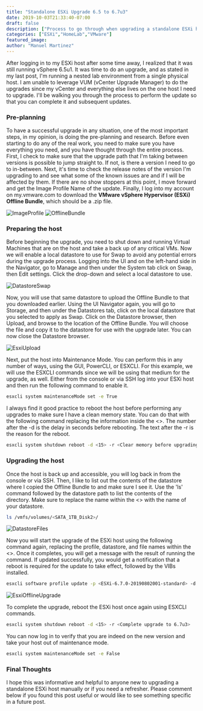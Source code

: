 ```yaml
---
title: "Standalone ESXi Upgrade 6.5 to 6.7u3"
date: 2019-10-03T21:33:40-07:00
draft: false
description: ["Process to go through when upgrading a standalone ESXi host using the offline bundle"]
categories: ["ESXi","HomeLab","VMware"]
featured_image:
author: "Manuel Martinez"
---
```


After logging in to my ESXi host after some time away, I realized that it was still running vSphere 6.5u1. It was time to do an upgrade, and as stated in my last post, I'm running a nested lab environment from a single physical host. I am unable to leverage VUM (vCenter Upgrade Manager) to do the upgrades since my vCenter and everything else lives on the one host I need to upgrade. I'll be walking you through the process to perform the update so that you can complete it and subsequent updates.

### Pre-planning
To have a successful upgrade in any situation, one of the most important steps, in my opinion, is doing the pre-planning and research. Before even starting to do any of the real work, you need to make sure you have everything you need, and you have thought through the entire process. First, I check to make sure that the upgrade path that I'm taking between versions is possible to jump straight to. If not, is there a version I need to go to in-between. Next, it's time to check the release notes of the version I'm upgrading to and see what some of the known issues are and if I will be affected by them. If there are no show stoppers at this point, I move forward and get the Image Profile Name of the update. Finally, I log into my account on my.vmware.com to download the **VMware vSphere Hypervisor (ESXi) Offline Bundle**, which should be a .zip file.

![ImageProfile](/img/ImageProfileName1.png)
![OfflineBundle](/img/OfflineBundle1.png)

### Preparing the host
Before beginning the upgrade, you need to shut down and running Virtual Machines that are on the host and take a back up of any critical VMs. Now we will enable a local datastore to use for Swap to avoid any potential errors during the upgrade process. Logging into the UI and on the left-hand side in the Navigator, go to Manage and then under the System tab click on Swap, then Edit settings. Click the drop-down and select a local datastore to use.

![DatastoreSwap](/img/DsSwapConfig1.png)

Now, you will use that same datastore to upload the Offline Bundle to that you downloaded earlier. Using the UI Navigator again, you will go to Storage, and then under the Datastores tab, click on the local datastore that you selected to apply as Swap. Click on the Datastore browser, then Upload, and browse to the location of the Offline Bundle.  You will choose the file and copy it to the datastore for use with the upgrade later. You can now close the Datastore browser.

![EsxiUpload](/img/EsxiFileUpload1.png)

Next, put the host into Maintenance Mode. You can perform this in any number of ways, using the GUI, PowerCLI, or ESXCLI. For this example, we will use the ESXCLI commands since we will be using that medium for the upgrade, as well. Either from the console or via SSH log into your ESXi host and then run the following command to enable it.
```bash
esxcli system maintenanceMode set -e True
```
I always find it good practice to reboot the host before performing any upgrades to make sure I have a clean memory state. You can do that with the following command replacing the information inside the <>. The number after the -d is the delay in seconds before rebooting. The text after the -r is the reason for the reboot.
```bash
esxcli system shutdown reboot -d <15> -r <Clear memory before upgrading to 6.7u3>
```
### Upgrading the host
Once the host is back up and accessible, you will log back in from the console or via SSH. Then, I like to list out the contents of the datastore where I copied the Offline Bundle to and make sure I see it. Use the 'ls' command followed by the datastore path to list the contents of the directory. Make sure to replace the name within the <> with the name of your datastore.
```bash
ls /vmfs/volumes/<SATA_1TB_Disk2>/
```

![DatastoreFiles](/img/DsFileList1.png)

Now you will start the upgrade of the ESXi host using the following command again, replacing the profile, datastore, and file names within the <>. Once it completes, you will get a message with the result of running the command. If updated successfully, you would get a notification that a reboot is required for the update to take effect, followed by the VIBs installed.
```bash
esxcli software profile update -p <ESXi-6.7.0-20190802001-standard> -d /vmfs/volumes/<SATA_1TB_Disk2>/<update-from-esxi6.7-6.7_update03.zip>
```

![EsxiOfflineUpgrade](/img/EsxiOfflineUpgrade1.png)

To complete the upgrade, reboot the ESXi host once again using ESXCLI commands.
```bash
esxcli system shutdown reboot -d <15> -r <Complete upgrade to 6.7u3>
```
You can now log in to verify that you are indeed on the new version and take your host out of maintenance mode.
```bash
esxcli system maintenanceMode set -e False
```

### Final Thoughts
I hope this was informative and helpful to anyone new to upgrading a standalone ESXi host manually or if you need a refresher. Please comment below if you found this post useful or would like to see something specific in a future post.
